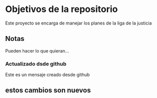 # Objetivos de la repositorio

Este proyecto se encarga de manejar los planes de la liga de la justicia


## Notas
Pueden hacer lo que quieran...

### Actualizado dsde github
Este es un mensaje creado desde github

## estos cambios son nuevos
